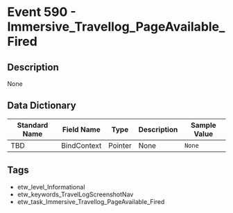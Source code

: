 # Event 590 - Immersive_Travellog_PageAvailable_Fired

## Description
None

## Data Dictionary
|Standard Name|Field Name|Type|Description|Sample Value|
|---|---|---|---|---|
|TBD|BindContext|Pointer|None|`None`|

## Tags
* etw_level_Informational
* etw_keywords_TravelLogScreenshotNav
* etw_task_Immersive_Travellog_PageAvailable_Fired